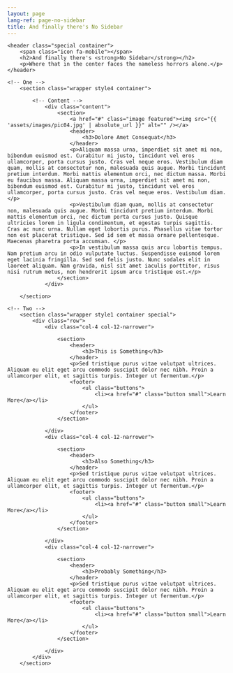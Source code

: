 ```yaml
---
layout: page
lang-ref: page-no-sidebar
title: And finally there's No Sidebar
---
```

<!-- Main -->
<article id="main">

	<header class="special container">
		<span class="icon fa-mobile"></span>
		<h2>And finally there's <strong>No Sidebar</strong></h2>
		<p>Where that in the center faces the nameless horrors alone.</p>
	</header>

	<!-- One -->
		<section class="wrapper style4 container">

			<!-- Content -->
				<div class="content">
					<section>
						<a href="#" class="image featured"><img src="{{ 'assets/images/pic04.jpg' | absolute_url }}" alt="" /></a>
						<header>
							<h3>Dolore Amet Consequat</h3>
						</header>
						<p>Aliquam massa urna, imperdiet sit amet mi non, bibendum euismod est. Curabitur mi justo, tincidunt vel eros ullamcorper, porta cursus justo. Cras vel neque eros. Vestibulum diam quam, mollis at consectetur non, malesuada quis augue. Morbi tincidunt pretium interdum. Morbi mattis elementum orci, nec dictum massa. Morbi eu faucibus massa. Aliquam massa urna, imperdiet sit amet mi non, bibendum euismod est. Curabitur mi justo, tincidunt vel eros ullamcorper, porta cursus justo. Cras vel neque eros. Vestibulum diam.</p>
						<p>Vestibulum diam quam, mollis at consectetur non, malesuada quis augue. Morbi tincidunt pretium interdum. Morbi mattis elementum orci, nec dictum porta cursus justo. Quisque ultricies lorem in ligula condimentum, et egestas turpis sagittis. Cras ac nunc urna. Nullam eget lobortis purus. Phasellus vitae tortor non est placerat tristique. Sed id sem et massa ornare pellentesque. Maecenas pharetra porta accumsan. </p>
						<p>In vestibulum massa quis arcu lobortis tempus. Nam pretium arcu in odio vulputate luctus. Suspendisse euismod lorem eget lacinia fringilla. Sed sed felis justo. Nunc sodales elit in laoreet aliquam. Nam gravida, nisl sit amet iaculis porttitor, risus nisi rutrum metus, non hendrerit ipsum arcu tristique est.</p>
					</section>
				</div>

		</section>

	<!-- Two -->
		<section class="wrapper style1 container special">
			<div class="row">
				<div class="col-4 col-12-narrower">

					<section>
						<header>
							<h3>This is Something</h3>
						</header>
						<p>Sed tristique purus vitae volutpat ultrices. Aliquam eu elit eget arcu commodo suscipit dolor nec nibh. Proin a ullamcorper elit, et sagittis turpis. Integer ut fermentum.</p>
						<footer>
							<ul class="buttons">
								<li><a href="#" class="button small">Learn More</a></li>
							</ul>
						</footer>
					</section>

				</div>
				<div class="col-4 col-12-narrower">

					<section>
						<header>
							<h3>Also Something</h3>
						</header>
						<p>Sed tristique purus vitae volutpat ultrices. Aliquam eu elit eget arcu commodo suscipit dolor nec nibh. Proin a ullamcorper elit, et sagittis turpis. Integer ut fermentum.</p>
						<footer>
							<ul class="buttons">
								<li><a href="#" class="button small">Learn More</a></li>
							</ul>
						</footer>
					</section>

				</div>
				<div class="col-4 col-12-narrower">

					<section>
						<header>
							<h3>Probably Something</h3>
						</header>
						<p>Sed tristique purus vitae volutpat ultrices. Aliquam eu elit eget arcu commodo suscipit dolor nec nibh. Proin a ullamcorper elit, et sagittis turpis. Integer ut fermentum.</p>
						<footer>
							<ul class="buttons">
								<li><a href="#" class="button small">Learn More</a></li>
							</ul>
						</footer>
					</section>

				</div>
			</div>
		</section>

</article>